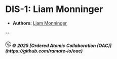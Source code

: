 # DIS-1: Liam Monninger
- **Authors:** [Liam Monninger](mailto:liam@ramate.io)

<!--OAC FOOTER: DO NOT REMOVE THIS LINE-->
-- 
<h5>
  <picture>
    <source srcset="/assets/oac-inverted-transparent.png" media="(prefers-color-scheme: dark)">
    <img height="18" src="/assets/oac-transparent.png" alt="OAC"/>
  </picture>
  &copy; 2025 [Ordered Atomic Collaboration (OAC)](https://github.com/ramate-io/oac)
</h5>